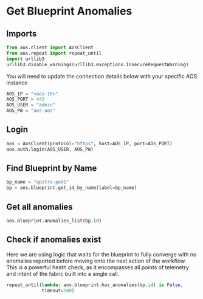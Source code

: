 # Get Blueprint Anomalies
## Imports
```python
from aos.client import AosClient
from aos.repeat import repeat_until
import urllib3
urllib3.disable_warnings(urllib3.exceptions.InsecureRequestWarning)
```

You will need to update the connection details below with your
specific AOS instance
```python
AOS_IP = "<aos-IP>"
AOS_PORT = 443
AOS_USER = "admin"
AOS_PW = "aos-aos"
```

## Login
```python
aos = AosClient(protocol="https", host=AOS_IP, port=AOS_PORT)
aos.auth.login(AOS_USER, AOS_PW)
```

## Find Blueprint by Name
```python
bp_name = "apstra-pod1"
bp = aos.blueprint.get_id_by_name(label=bp_name)
```

## Get all anomalies
```python
aos.blueprint.anomalies_list(bp.id)
```

## Check if anomalies exist 
Here we are using logic that waits for the blueprint to fully converge
with no anomalies reported before moving onto the next action of the 
workflow. This is a powerful heath check, as it encompasses all points of
telemetry and intent of the fabric built into a single call.
```python
repeat_until(lambda: aos.blueprint.has_anomalies(bp.id) is False,
             timeout=500)
```